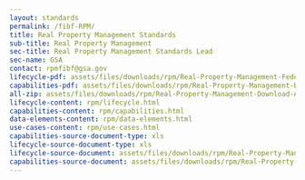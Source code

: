 ```yaml
---
layout: standards
permalink: /fibf-RPM/
title: Real Property Management Standards
sub-title: Real Property Management
sec-title: Real Property Management Standards Lead
sec-name: GSA
contact: rpmfibf@gsa.gov
lifecycle-pdf: assets/files/downloads/rpm/Real-Property-Management-Federal-Business-Lifecycle.xlsx
capabilities-pdf: assets/files/downloads/rpm/Real-Property-Management-Business-Capabilities.xlsx
all-zip: assets/files/downloads/rpm/Real-Property-Management-Download-All.zip
lifecycle-content: rpm/lifecycle.html
capabilities-content: rpm/capabilities.html
data-elements-content: rpm/data-elements.html
use-cases-content: rpm/use-cases.html
capabilities-source-document-type: xls
lifecycle-source-document-type: xls
lifecycle-source-document: assets/files/downloads/rpm/Real-Property-Management-Federal-Business-Lifecycle.xlsx
capabilities-source-document: assets/files/downloads/rpm/Real-Property-Management-Business-Capabilities.xlsx
---
```

